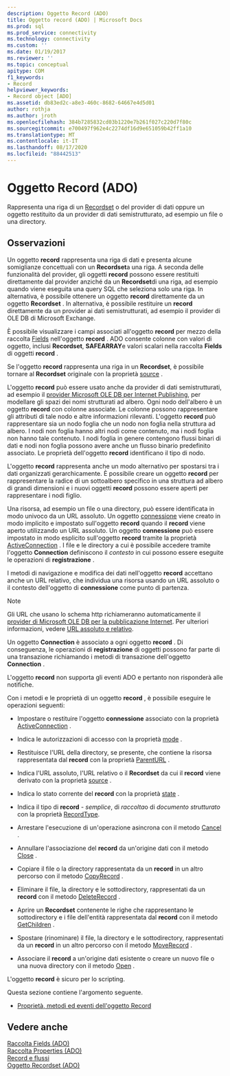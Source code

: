 ```yaml
---
description: Oggetto Record (ADO)
title: Oggetto record (ADO) | Microsoft Docs
ms.prod: sql
ms.prod_service: connectivity
ms.technology: connectivity
ms.custom: ''
ms.date: 01/19/2017
ms.reviewer: ''
ms.topic: conceptual
apitype: COM
f1_keywords:
- Record
helpviewer_keywords:
- Record object [ADO]
ms.assetid: db83ed2c-a8e3-460c-8682-64667e4d5d01
author: rothja
ms.author: jroth
ms.openlocfilehash: 384b7285832cd03b1220e7b261f027c220d7f80c
ms.sourcegitcommit: e700497f962e4c2274df16d9e651059b42ff1a10
ms.translationtype: MT
ms.contentlocale: it-IT
ms.lasthandoff: 08/17/2020
ms.locfileid: "88442513"
---
```

# <a name="record-object-ado"></a>Oggetto Record (ADO)
Rappresenta una riga di un [Recordset](../../../ado/reference/ado-api/recordset-object-ado.md) o del provider di dati oppure un oggetto restituito da un provider di dati semistrutturato, ad esempio un file o una directory.  
  
## <a name="remarks"></a>Osservazioni  
 Un oggetto **record** rappresenta una riga di dati e presenta alcune somiglianze concettuali con un **Recordset**a una riga. A seconda delle funzionalità del provider, gli oggetti **record** possono essere restituiti direttamente dal provider anziché da un **Recordset**di una riga, ad esempio quando viene eseguita una query SQL che seleziona solo una riga. In alternativa, è possibile ottenere un oggetto **record** direttamente da un oggetto **Recordset** . In alternativa, è possibile restituire un **record** direttamente da un provider ai dati semistrutturati, ad esempio il provider di OLE DB di Microsoft Exchange.  
  
 È possibile visualizzare i campi associati all'oggetto **record** per mezzo della raccolta [Fields](../../../ado/reference/ado-api/fields-collection-ado.md) nell'oggetto **record** . ADO consente colonne con valori di oggetto, inclusi **Recordset**, **SAFEARRAY**e valori scalari nella raccolta **Fields** di oggetti **record** .  
  
 Se l'oggetto **record** rappresenta una riga in un **Recordset**, è possibile tornare al **Recordset** originale con la proprietà [source](../../../ado/reference/ado-api/source-property-ado-record.md) .  
  
 L'oggetto **record** può essere usato anche da provider di dati semistrutturati, ad esempio il [provider Microsoft OLE DB per Internet Publishing](../../../ado/guide/appendixes/microsoft-ole-db-provider-for-internet-publishing.md), per modellare gli spazi dei nomi strutturati ad albero. Ogni nodo dell'albero è un oggetto **record** con colonne associate. Le colonne possono rappresentare gli attributi di tale nodo e altre informazioni rilevanti. L'oggetto **record** può rappresentare sia un nodo foglia che un nodo non foglia nella struttura ad albero. I nodi non foglia hanno altri nodi come contenuto, ma i nodi foglia non hanno tale contenuto. I nodi foglia in genere contengono flussi binari di dati e nodi non foglia possono avere anche un flusso binario predefinito associato. Le proprietà dell'oggetto **record** identificano il tipo di nodo.  
  
 L'oggetto **record** rappresenta anche un modo alternativo per spostarsi tra i dati organizzati gerarchicamente. È possibile creare un oggetto **record** per rappresentare la radice di un sottoalbero specifico in una struttura ad albero di grandi dimensioni e i nuovi oggetti **record** possono essere aperti per rappresentare i nodi figlio.  
  
 Una risorsa, ad esempio un file o una directory, può essere identificata in modo univoco da un URL assoluto. Un oggetto [connessione](../../../ado/reference/ado-api/connection-object-ado.md) viene creato in modo implicito e impostato sull'oggetto **record** quando il **record** viene aperto utilizzando un URL assoluto. Un oggetto **connessione** può essere impostato in modo esplicito sull'oggetto **record** tramite la proprietà [ActiveConnection](../../../ado/reference/ado-api/activeconnection-property-ado.md) . I file e le directory a cui è possibile accedere tramite l'oggetto **Connection** definiscono il *contesto* in cui possono essere eseguite le operazioni di **registrazione** .  
  
 I metodi di navigazione e modifica dei dati nell'oggetto **record** accettano anche un URL relativo, che individua una risorsa usando un URL assoluto o il contesto dell'oggetto di **connessione** come punto di partenza.  
  
> [!NOTE]
>  Gli URL che usano lo schema http richiameranno automaticamente il [provider di Microsoft OLE DB per la pubblicazione Internet](../../../ado/guide/appendixes/microsoft-ole-db-provider-for-internet-publishing.md). Per ulteriori informazioni, vedere [URL assoluto e relativo](../../../ado/guide/data/absolute-and-relative-urls.md).  
  
 Un oggetto **Connection** è associato a ogni oggetto **record** . Di conseguenza, le operazioni di **registrazione** di oggetti possono far parte di una transazione richiamando i metodi di transazione dell'oggetto **Connection** .  
  
 L'oggetto **record** non supporta gli eventi ADO e pertanto non risponderà alle notifiche.  
  
 Con i metodi e le proprietà di un oggetto **record** , è possibile eseguire le operazioni seguenti:  
  
-   Impostare o restituire l'oggetto **connessione** associato con la proprietà [ActiveConnection](../../../ado/reference/ado-api/activeconnection-property-ado.md) .  
  
-   Indica le autorizzazioni di accesso con la proprietà [mode](../../../ado/reference/ado-api/mode-property-ado.md) .  
  
-   Restituisce l'URL della directory, se presente, che contiene la risorsa rappresentata dal **record** con la proprietà [ParentURL](../../../ado/reference/ado-api/parenturl-property-ado.md) .  
  
-   Indica l'URL assoluto, l'URL relativo o il **Recordset** da cui il **record** viene derivato con la proprietà [source](../../../ado/reference/ado-api/source-property-ado-record.md) .  
  
-   Indica lo stato corrente del **record** con la proprietà [state](../../../ado/reference/ado-api/state-property-ado.md) .  
  
-   Indica il tipo di **record**  -  *semplice*, di *raccolta*o di *documento strutturato* con la proprietà [RecordType](../../../ado/reference/ado-api/recordtype-property-ado.md).  
  
-   Arrestare l'esecuzione di un'operazione asincrona con il metodo [Cancel](../../../ado/reference/ado-api/cancel-method-ado.md) .  
  
-   Annullare l'associazione del **record** da un'origine dati con il metodo [Close](../../../ado/reference/ado-api/close-method-ado.md) .  
  
-   Copiare il file o la directory rappresentata da un **record** in un altro percorso con il metodo [CopyRecord](../../../ado/reference/ado-api/copyrecord-method-ado.md) .  
  
-   Eliminare il file, la directory e le sottodirectory, rappresentati da un **record** con il metodo [DeleteRecord](../../../ado/reference/ado-api/deleterecord-method-ado.md) .  
  
-   Aprire un **Recordset** contenente le righe che rappresentano le sottodirectory e i file dell'entità rappresentata dal **record** con il metodo [GetChildren](../../../ado/reference/ado-api/getchildren-method-ado.md) .  
  
-   Spostare (rinominare) il file, la directory e le sottodirectory, rappresentati da un **record** in un altro percorso con il metodo [MoveRecord](../../../ado/reference/ado-api/moverecord-method-ado.md) .  
  
-   Associare il **record** a un'origine dati esistente o creare un nuovo file o una nuova directory con il metodo [Open](../../../ado/reference/ado-api/open-method-ado-record.md) .  
  
 L'oggetto **record** è sicuro per lo scripting.  
  
 Questa sezione contiene l'argomento seguente.  
  
-   [Proprietà, metodi ed eventi dell'oggetto Record](../../../ado/reference/ado-api/record-object-properties-methods-and-events.md)  
  
## <a name="see-also"></a>Vedere anche  
 [Raccolta Fields (ADO)](../../../ado/reference/ado-api/fields-collection-ado.md)   
 [Raccolta Properties (ADO)](../../../ado/reference/ado-api/properties-collection-ado.md)   
 [Record e flussi](../../../ado/guide/data/records-and-streams.md)   
 [Oggetto Recordset (ADO)](../../../ado/reference/ado-api/recordset-object-ado.md)

